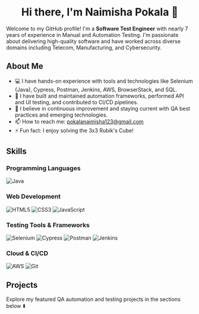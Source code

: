 <h1 align="center">Hi there, I'm Naimisha Pokala 👋</h1>

<p>Welcome to my GitHub profile! I'm a <strong>Software Test Engineer</strong> with nearly 7 years of experience in Manual and Automation Testing. I'm passionate about delivering high-quality software and have worked across diverse domains including Telecom, Manufacturing, and Cybersecurity.</p>

<h2>About Me</h2>
<ul>
    <li>💻 I have hands-on experience with tools and technologies like Selenium (Java), Cypress, Postman, Jenkins, AWS, BrowserStack, and SQL.</li>
    <li>🚀 I have built and maintained automation frameworks, performed API and UI testing, and contributed to CI/CD pipelines.</li>
    <li>🎯 I believe in continuous improvement and staying current with QA best practices and emerging technologies.</li>
    <li>📫 How to reach me: <a href="mailto:pokalanaimisha123@gmail.com">pokalanaimisha123@gmail.com</a></li>
    <li>⚡ Fun fact: I enjoy solving the 3x3 Rubik's Cube!</li>
</ul>

<h2>Skills</h2>

<h3>Programming Languages</h3>
<p>
    <img src="https://img.shields.io/badge/-Java-007396?style=flat&logo=java&logoColor=white" alt="Java" class="badge">
</p>

<h3>Web Development</h3>
<p>
    <img src="https://img.shields.io/badge/-HTML5-E34F26?style=flat&logo=html5&logoColor=white" alt="HTML5" class="badge">
    <img src="https://img.shields.io/badge/-CSS3-1572B6?style=flat&logo=css3&logoColor=white" alt="CSS3" class="badge">
    <img src="https://img.shields.io/badge/-JavaScript-F7DF1E?style=flat&logo=javascript&logoColor=black" alt="JavaScript" class="badge">
</p>

<h3>Testing Tools & Frameworks</h3>
<p>
    <img src="https://img.shields.io/badge/-Selenium-43B02A?style=flat&logo=selenium&logoColor=white" alt="Selenium" class="badge">
    <img src="https://img.shields.io/badge/-Cypress-17202C?style=flat&logo=cypress&logoColor=white" alt="Cypress" class="badge">
    <img src="https://img.shields.io/badge/-Postman-FF6C37?style=flat&logo=postman&logoColor=white" alt="Postman" class="badge">
    <img src="https://img.shields.io/badge/-Jenkins-D24939?style=flat&logo=jenkins&logoColor=white" alt="Jenkins" class="badge">
</p>

<h3>Cloud & CI/CD</h3>
<p>
    <img src="https://img.shields.io/badge/-AWS-232F3E?style=flat&logo=amazon-aws&logoColor=white" alt="AWS" class="badge">
    <img src="https://img.shields.io/badge/-Git-F05032?style=flat&logo=git&logoColor=white" alt="Git" class="badge">
</p>

<h2>Projects</h2>
<p>Explore my featured QA automation and testing projects in the sections below ⬇️</p>
